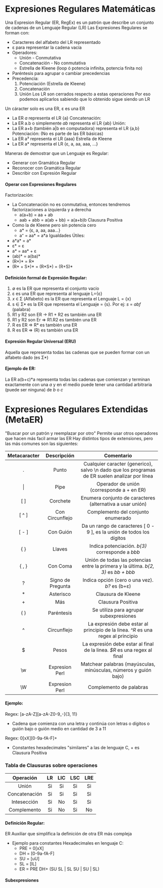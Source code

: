 # Expresiones Regulares Matemáticas
Una Expresion Regular (ER, RegEx) es un patrón que describe un conjunto de cadenas de un Lenguaje Regular (LR)
Las Expresiones Regulares se forman con:
- Caracteres del alfabeto del LR representado
- ε para representar la cadena vacía
- Operadores:
	- Unión - Conmutativa
	- Concatenación - No conmutativa
	- Estrella de Kleene (loop ó potencia infinita, potencia finita no)
- Paréntesis para agrupar o cambiar precedencias
- Precedencia:
	1. Potenciación (Estrella de Kleene)
	2. Concatenación
	3. Unión
	Los LR son cerrados respecto a estas operaciones
	Por eso podemos aplicarlos sabiendo que lo obtenido sigue siendo un LR

Un cáracter solo es una ER, ε es una ER
- La ER *a* representa el LR {a}
Concatenación:
- La ER a.b o simplemente *ab* representa el LR {ab}
Unión:
- La ER a+b (también a|b en computadora) representa el LR {a,b}
Potenciación: (No es parte de las ER básicas)
- La ER a³ representa el LR {aaa}
Estrella de Kleene
- La ER a* representa el LR {ε, a, aa, aaa, ...}

Maneras de demostrar que un Lenguaje es Regular:
- Generar con Gramática Regular
- Reconocer con Gramática Regular
- Describir con Expresión Regular

#### Operar con Expresiones Regulares
Factorización:
- La Concatenación no es conmutativa, entonces tendremos factorizaciones a izquierda y a derecha
	- a(a+b) = aa + ab
	- aab + abb = a(ab + bb) = a(a+b)b
Clausura Positiva
- Como la de Kleene pero sin potencia cero
	- a* = {ε, a, aa, aaa...}
	- a⁺ = aa* = a\*a
Igualdades Útiles:
- a\*a\* = a*
- ε* = ε
- a* = aa* + ε
- (ab)* = a(ba)*
- (R*)* = R*
- (R* + S*)* = (R\*S\*) = (R+S)*

#### Definición formal de Expresión Regular:
1. ∅ es la ER que representa el conjunto vacío
2. ε es una ER que representa al lenguaje L={ε}
3. 𝑥 ∈ Σ (Alfabeto) es la ER que representa el Lenguaje L = {x}
4. s ∈ Σ* es la ER que representa el Lenguaje = {s}. Por ej: *s* = *abf* (palabra)
5. R1 y R2 son ER → R1 + R2 es también una ER
6. R1 y R2 son Er ⇒ R1.R2 es también una ER
7. R es ER ⇒ R* es también una ER
8. R es ER ⇒ (R) es también una ER

#### Expresión Regular Universal (ERU)
Aquella que representa todas las cadenas que se pueden formar con un alfabeto dado (es Σ*)

#### Ejemplo de ER:
La ER a(b+c)\*a representa todas las cadenas que comienzan y terminan exactamente con una *a* y en el medio puede tener una cantidad arbitraria (puede ser ninguna) de *b* o *c*

# Expresiones Regulares Extendidas (MetaER)
"Buscar por un patrón y reemplazar por otro"
Permite usar otros operadores que hacen más facil armar las ER
Hay distintos tipos de extensiones, pero las más comunes son las siguientes:

| Metacaracter |    Descripción    |                                           Comentario                                            |
| :----------: | :---------------: | :---------------------------------------------------------------------------------------------: |
|      .       |       Punto       | Cualquier caracter (generico), salvo \\n dado que los programas de ER suelen analizar por línea |
|      \|      |       Pipe        |                            Operador de unión (corresponde a + en ER)                            |
|     \[ ]     |     Corchete      |                    Enumera conjunto de caracteres (alternativa a usar unión)                    |
|    \[ ^ ]    |  Con Circunflejo  |                               Complemento del conjunto enumerado                                |
|    \[ - ]    |     Con Guión     |             Da un rango de caracteres \[ 0 - 9 ], es la unión de todos los dígitos              |
|     { }      |      Llaves       |                         Indica potenciación. *b{3}* corresponde a *bbb*                         |
|    { , }     |     Con Coma      |       Unión de todas las potencias entre la primera y la última. *b{2, 3}* es *bb + bbb*        |
|      ?       | Signo de Pregunta |                          Indica opción (cero o una vez). *b?* es (b+ε)                          |
|      *       |     Asterisco     |                                       Clausura de Kleene                                        |
|      +       |        Más        |                                        Clausura Positiva                                        |
|     ( )      |    Paréntesis     |                             Se utiliza para agrupar subexpresiones                              |
|      ^       |    Circunflejo    |        La expresión debe estar al principio de la linea. *\^R* es una regex al principio        |
|      $       |       Pesos       |            La expresión debe estar al final de la linea. *\$R* es una regex al final            |
|     \\w      |  Expresion Perl   |                Matchear palabras (mayúsculas, minúsculas, números y guión bajo)                 |
|      \W      |  Expresion Perl   |                                     Complemento de palabras                                     |
#### Ejemplo:
Regex: \[a-zA-Z]\[a-zA-Z0-9_-]{3, 11} 
- Cadena que comienza con una letra y continúa con letras o dígitos o guión bajo o guión medio en cantidad de 3 a 11

Regex: 0\[xX]\[0-9a-fA-F]+
- Constantes hexadecimales "similares" a las de lenguaje C, + es Clausura Positiva

### Tabla de Clausuras sobre operaciones
|   Operación   | LR  | LIC | LSC | LRE |
| :-----------: | :-: | :-: | :-: | :-: |
|     Unión     | Si  | Si  | Si  | Si  |
| Concatenación | Si  | Si  | Si  | Si  |
|  Intesección  | Si  | No  | Si  | Si  |
|  Complemento  | Si  | No  | Si  | No  |
#### Definición Regular:
ER Auxiliar que simplifica la definición de otra ER más compleja
- Ejemplo para constantes Hexadecimales en lenguaje C:
	- PRE = 0\[xX]
	- DH = \[0-9a-fA-F]
	- SU = \[uU]
	- SL = \[lL]
	- ER = PRE DH+ (SU SL | SL SU | SU | SL)
#### Subexpresiones

